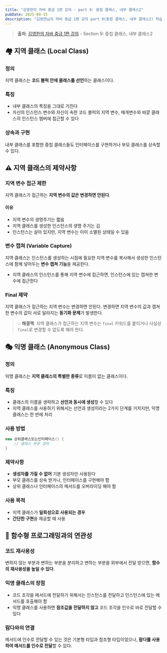 ```yaml
---
title: "김영한의 자바 중급 1편 강의 - part 9: 중첩 클래스, 내부 클래스2"
pubDate: 2025-09-15
description: "김영한님의 자바 중급 1편 강의 part 9(중첩 클래스, 내부 클래스2) 학습 정리"
---
```


> **출처**: [김영한의 자바 중급 1편 강의](https://inf.run/XGzSo) - Section 9: 중첩 클래스, 내부 클래스2

## 🏘️ 지역 클래스 (Local Class)

### 정의

지역 클래스는 **코드 블럭 안에 클래스를 선언**하는 클래스이다.

### 특징

- 내부 클래스의 특징을 그대로 가진다
- 자신의 인스턴스 변수와 자신이 속한 코드 블럭의 지역 변수, 매개변수와 바깥 클래스의 인스턴스 멤버에 접근할 수 있다

### 상속과 구현

내부 클래스를 포함한 중첩 클래스들도 인터페이스를 구현하거나 부모 클래스를 상속할 수 있다.

## ⚠️ 지역 클래스의 제약사항

### 지역 변수 접근 제한

지역 클래스가 접근하는 **지역 변수의 값은 변경하면 안된다**.

#### 이유

- 지역 변수의 생명주기는 짧음
- 지역 클래스를 생성한 인스턴스의 생명 주기는 김
- 인스턴스는 살아 있지만, 지역 변수는 이미 소멸된 상태일 수 있음

### 변수 캡쳐 (Variable Capture)

지역 클래스는 인스턴스를 생성하는 시점에 필요한 지역 변수를 복사해서 생성한 인스턴스에 함께 넣어두는 **변수 캡쳐 기능**을 제공한다.

- 지역 클래스의 인스턴스를 통해 지역 변수에 접근하면, 인스턴스에 있는 캡쳐한 변수에 접근한다

### Final 제약

지역 클래스가 접근하는 지역 변수는 변경하면 안된다. 변경하면 지역 변수의 값과 캡쳐한 변수의 값이 서로 달라지는 **동기화 문제**가 발생한다.

> 💡 **해결책**: 지역 클래스가 접근하는 지역 변수는 `final` 키워드를 붙이거나 사실상 `final`로 변경할 수 없도록 해야 한다.

## 🎭 익명 클래스 (Anonymous Class)

### 정의

익명 클래스는 **지역 클래스의 특별한 종류**로 이름이 없는 클래스이다.

### 특징

- 클래스의 이름을 생략하고 **선언과 동시에 생성**할 수 있다
- 지역 클래스를 사용하기 위해서는 선언과 생성이라는 2가지 단계를 거치지만, 익명 클래스는 한 번에 처리

### 사용 방법

```java
new 상위클래스또는인터페이스() {
    // 클래스 본문 정의
}
```

### 제약사항

- **생성자를 가질 수 없어** 기본 생성자만 사용된다
- 부모 클래스를 상속 받거나, 인터페이스를 구현해야 함
- 상위 클래스나 인터페이스의 메서드를 오버라이딩 해야 함

### 사용 목적

- 지역 클래스가 **일회성으로 사용되는 경우**
- **간단한 구현**을 제공할 때 사용

## 🔄 함수형 프로그래밍과의 연관성

### 코드 재사용성

변하지 않는 부분과 변하는 부분을 분리하고 변하는 부분을 외부에서 전달 받으면, **함수의 재사용성을 높일 수 있다**.

### 익명 클래스의 장점

- 코드 조각을 메서드에 전달하기 위해서는 인스턴스를 전달하고 인스턴스에 있는 메서드를 호출해야 함
- 익명 클래스를 사용하면 **참조값을 전달하지 않고** 코드 조각을 인수로 바로 전달할 수 있다

### 람다와의 연결

메서드에 인수로 전달할 수 있는 것은 기본형 타입과 참조형 타입이었으나, **람다를 사용하여 메서드를 인수로 전달**할 수 있다.
